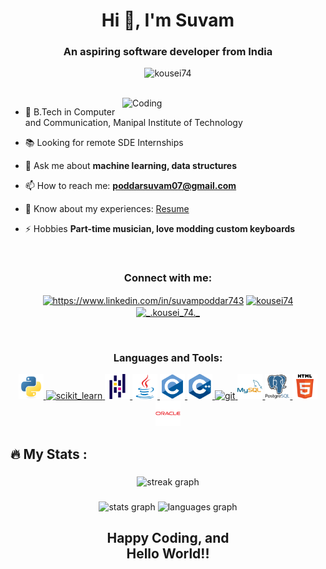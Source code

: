 <h1 align="center">Hi 👋, I'm Suvam</h1>
<h3 align="center">An aspiring software developer from India</h3>

<p align="center"> <img src="https://komarev.com/ghpvc/?username=kousei74&label=Profile%20views&color=0e75b6&style=flat" alt="kousei74" /> </p>
<br>

<img align="right" alt="Coding" border-radius width="325" src="https://store.outsourcingpundit.com/wp-content/uploads/2019/01/focus-animation.gif">

- 🔭 B.Tech in Computer and Communication, Manipal Institute of Technology

- 📚 Looking for remote SDE Internships

- 💬 Ask me about **machine learning, data structures**

- 📫 How to reach me: **poddarsuvam07@gmail.com**

- 📄 Know about my experiences: [Resume](https://drive.google.com/file/d/1E90KqAhXMcQ_4tDG02eUXxIIZY94NnTm/view?usp=sharing)

- ⚡ Hobbies **Part-time musician, love modding custom keyboards**

<br>
<h3 align="center">Connect with me:</h3>
<p align="center">
<a href="https://linkedin.com/in/https://www.linkedin.com/in/suvampoddar743" target="blank"><img style="margin-right: 15 px" align="center" src="https://raw.githubusercontent.com/rahuldkjain/github-profile-readme-generator/master/src/images/icons/Social/linked-in-alt.svg" alt="https://www.linkedin.com/in/suvampoddar743" height="30" width="40" /></a>
<a href="https://kaggle.com/kousei74" target="blank"><img style="margin-right: 15 px" align="center" src="https://raw.githubusercontent.com/rahuldkjain/github-profile-readme-generator/master/src/images/icons/Social/kaggle.svg" alt="kousei74" height="30" width="40" /></a>
<a href="https://instagram.com/_.kousei_74._" target="blank"><img style="margin-right: 15 px" align="center" src="https://raw.githubusercontent.com/rahuldkjain/github-profile-readme-generator/master/src/images/icons/Social/instagram.svg" alt="_.kousei_74._" height="30" width="40" /></a>
</p>
<br>
<h3 align="center">Languages and Tools:</h3> 
  <p align="center">
  <a href="https://www.python.org" target="_blank" rel="noreferrer"> <img style="margin-right: 15 px" src="https://raw.githubusercontent.com/devicons/devicon/master/icons/python/python-original.svg" alt="python" width="40" height="40"/> </a> 
  <a href="https://scikit-learn.org/" target="_blank" rel="noreferrer"> <img style="margin-right: 15 px" src="https://upload.wikimedia.org/wikipedia/commons/0/05/Scikit_learn_logo_small.svg" alt="scikit_learn" width="40" height="40"/> </a>
  <a href="https://pandas.pydata.org/" target="_blank" rel="noreferrer"> <img style="margin-right: 15 px" src="https://raw.githubusercontent.com/devicons/devicon/2ae2a900d2f041da66e950e4d48052658d850630/icons/pandas/pandas-original.svg" alt="pandas" width="40" height="40"/> </a>
  <a href="https://www.java.com" target="_blank" rel="noreferrer"> <img style="margin-right: 15 px" src="https://raw.githubusercontent.com/devicons/devicon/master/icons/java/java-original.svg" alt="java" width="40" height="40"/> </a>
  <a href="https://www.cprogramming.com/" target="_blank" rel="noreferrer"> <img style="margin-right: 15 px" src="https://raw.githubusercontent.com/devicons/devicon/master/icons/c/c-original.svg" alt="c" width="40" height="40"/> </a> 
  <a href="https://www.w3schools.com/cpp/" target="_blank" rel="noreferrer"> <img style="margin-right: 15 px" src="https://raw.githubusercontent.com/devicons/devicon/master/icons/cplusplus/cplusplus-original.svg" alt="cplusplus" width="40" height="40"/> </a> 
  <a href="https://git-scm.com/" target="_blank" rel="noreferrer"> <img style="margin-right: 15 px" src="https://www.vectorlogo.zone/logos/git-scm/git-scm-icon.svg" alt="git" width="40" height="40"/> </a>  
  <a href="https://www.mysql.com/" target="_blank" rel="noreferrer"> <img style="margin-right: 15 px" src="https://raw.githubusercontent.com/devicons/devicon/master/icons/mysql/mysql-original-wordmark.svg" alt="mysql" width="40" height="40"/> </a>  
  <a href="https://www.postgresql.org" target="_blank" rel="noreferrer"> <img style="margin-right: 15 px" src="https://raw.githubusercontent.com/devicons/devicon/master/icons/postgresql/postgresql-original-wordmark.svg" alt="postgresql" width="40" height="40"/> </a> 
  <a href="https://www.w3.org/html/" target="_blank" rel="noreferrer"> <img style="margin-right: 15 px" src="https://raw.githubusercontent.com/devicons/devicon/master/icons/html5/html5-original-wordmark.svg" alt="html5" width="40" height="40"/> </a> 
  <a href="https://www.oracle.com/" target="_blank" rel="noreferrer"> <img style="margin-right: 15 px" src="https://raw.githubusercontent.com/devicons/devicon/master/icons/oracle/oracle-original.svg" alt="oracle" width="40" height="40"/> </a>  
</p>


<h2 align="left">🔥   My Stats :</h2>

###

<div align="center">
  <img src="https://streak-stats.demolab.com?user=Kousei74&locale=en&mode=daily&theme=dark&hide_border=false&border_radius=5&order=3" height="220" alt="streak graph"  />
</div>

###

<div align="center">
  <img src="https://github-readme-stats.vercel.app/api?username=Kousei74&hide_title=true&hide_rank=true&show_icons=true&include_all_commits=true&count_private=true&disable_animations=false&theme=dracula&locale=en&hide_border=true&order=1" height="150" alt="stats graph"  />
  <img src="https://github-readme-stats.vercel.app/api/top-langs?username=Kousei74&locale=en&hide_title=true&layout=compact&card_width=320&langs_count=5&theme=dracula&hide_border=true&order=2" height="150" alt="languages graph"  />
</div>

###

<h2 align="center">Happy Coding, and<br>Hello World!!</h2>


